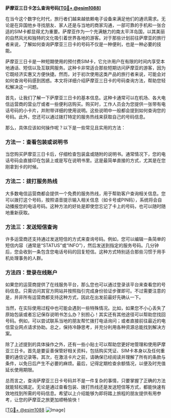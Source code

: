 **萨摩亚三日卡怎么查询号码[[TG💪+ @esim1088](https://t.me/s/esim1088)]**

在当今这个数字化时代，旅行者们越来越依赖电子设备来满足他们的通讯需求。无论是在异国他乡寻找朋友、家人还是与当地的商家沟通，一部可靠的手机和一张合适的SIM卡都显得尤为重要。萨摩亚作为一个充满魅力的南太平洋岛国，以其美丽的自然风光和独特的文化吸引着世界各地的游客。对于那些计划前往萨摩亚的旅行者来说，了解如何查询萨摩亚三日卡的号码不仅是一种便利，也是一种必要的技能。

萨摩亚三日卡是一种短期使用的预付费SIM卡，它允许用户在有限的时间内享受本地通话、短信以及互联网服务。这种卡非常适合那些短期访问萨摩亚的游客，因为它既经济实惠又方便快捷。然而，对于初次使用这类产品的旅行者来说，可能会对如何查询号码感到困惑。本文将详细介绍萨摩亚三日卡的号码查询方法，帮助您轻松解决这一问题。

首先，让我们了解一下萨摩亚三日卡的基本信息。这种卡通常可以在机场、各大电信运营商的营业厅或者一些便利店购买。购买时，工作人员会为您提供一张带有电话号码的小卡片，并附带详细的使用说明。这些说明中一般都会提到如何查询您的号码。此外，您还可以通过拨打特定的服务热线来获取自己的号码信息。

那么，具体应该如何操作呢？以下是一些常见且实用的方法：

### 方法一：查看包装或说明书

当您购买萨摩亚三日卡后，仔细检查包装盒或随附的说明书。通常情况下，您的电话号码会直接印在包装上或是写在说明书里。这是最简单直接的方式，尤其是在您刚拿到卡的时候。

### 方法二：拨打服务热线

大多数电信运营商都会提供一个免费的服务热线，用于帮助客户查询相关信息。您可以拨打这个号码，按照语音提示输入相关信息（如卡号或PIN码），系统将会自动播报您的电话号码。这种方法的好处是即使您忘记了卡上的号码，也可以随时随地重新获取。

### 方法三：发送短信查询

许多运营商还支持通过发送短信的方式来查询号码。例如，您可以编辑一条简单的短信内容（通常是“STATUS”或“INFO”），然后发送到指定的服务号码。几分钟后，您会收到一条包含您电话号码的回复短信。这种方式特别适合那些习惯于用手机处理事务的人群。

### 方法四：登录在线账户

如果您的运营商提供了在线服务平台，那么您也可以通过登录该平台来查看您的号码信息。只需访问其官方网站并按照指引完成身份验证步骤即可。不过需要注意的是，并非所有运营商都支持这种方式，因此在出发前最好先确认一下。

当然，在实际使用过程中也可能会遇到一些特殊情况。比如，如果您不小心丢失了原始包装或者忘记保存说明书怎么办？别担心！其实还有其他途径可以帮助您找回号码。例如，可以尝试联系当地的朋友帮忙拨打电话询问；或者直接前往最近的电信营业网点请求协助。总之，保持冷静思考，并充分利用各种资源总能找到解决方案。

除了上述提到的具体操作之外，还有一些小贴士可以帮助您更好地管理和使用萨摩亚三日卡。首先是要妥善保管好相关资料，包括购买凭证、SIM卡本身以及任何重要的通信记录等。其次，在激活卡片之前，请确保已经阅读并理解了所有的条款与条件，以免日后产生不必要的麻烦。最后，记得定期检查余额情况，以便及时充值延长使用期限。

总而言之，查询萨摩亚三日卡号码并不是一件复杂的事情，只要掌握了正确的方法就能轻松搞定。无论是通过查看包装、拨打热线还是发送短信等方式，都能快速有效地找到所需的号码信息。希望以上介绍能够为即将踏上旅程的朋友提供有用参考，让您的萨摩亚之旅更加顺畅愉快！

[[TG💪+ @esim1088](https://t.me/s/esim1088) ![Image](https://i.postimg.cc/4NQfJmqS/Snipaste-2025-05-13-00-14-12.png)]